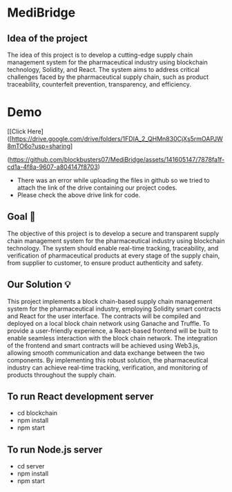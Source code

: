 # MediBridge

## Idea of the project

The idea of this project is to develop a cutting-edge supply chain management system for the pharmaceutical industry using blockchain technology, Solidity, and React. The system aims to address critical challenges faced by the pharmaceutical supply chain, such as product traceability, counterfeit prevention, transparency, and efficiency. 

# Demo 
[[Click Here]([https://drive.google.com/drive/folders/1FDIA_2_QHMn830CjXs5rmOAPJW8mTO6o?usp=sharing]
 

(https://github.com/blockbusters07/MediBridge/assets/141605147/7878fa1f-cd1a-4f8a-9607-a804147f8703)
- There was an error while uploading the files in github so we tried to attach the link of the drive containing our project codes.
- Please check the above drive link for code.

## Goal 🚀

The objective of this project is to develop a secure and transparent supply chain management system for the pharmaceutical industry using blockchain technology. The system should enable real-time tracking, traceability, and verification of pharmaceutical products at every stage of the supply chain, from supplier to customer, to ensure product authenticity and safety.

## Our Solution 💡

This project implements a block chain-based supply chain management system for the pharmaceutical industry, employing Solidity smart contracts and React for the user interface. The contracts will be compiled and deployed on a local block chain network using Ganache and Truffle. To provide a user-friendly experience, a React-based frontend will be built to enable seamless interaction with the block 
chain network. The integration of the frontend and smart contracts will be achieved using Web3.js, allowing smooth 
communication and data exchange between the two components. By implementing this robust solution, the 
pharmaceutical industry can achieve real-time tracking, verification, and monitoring of products throughout the supply 
chain.


## To run React development server

- cd blockchain
- npm install
- npm start

## To run Node.js server
- cd server
- npm install
- npm start




